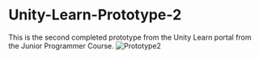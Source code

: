 # Unity-Learn-Prototype-2
This is the second completed prototype from the Unity Learn portal from the Junior Programmer Course. 
![Prototype2](https://user-images.githubusercontent.com/65899254/120655531-70638280-c48b-11eb-97fd-2807eec37091.PNG)
